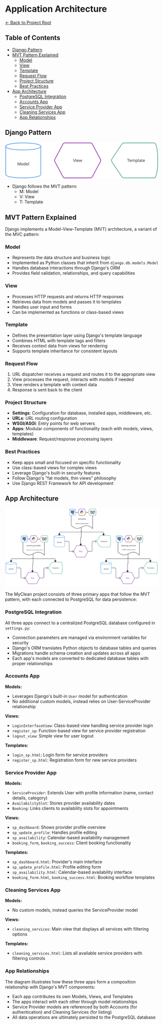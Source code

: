 # Application Architecture

[← Back to Project Root](../)

## Table of Contents
- [Django Pattern](#django-pattern)
- [MVT Pattern Explained](#mvt-pattern-explained)
  - [Model](#model)
  - [View](#view)
  - [Template](#template)
  - [Request Flow](#request-flow)
  - [Project Structure](#project-structure)
  - [Best Practices](#best-practices)
- [App Architecture](#app-architecture)
  - [PostgreSQL Integration](#postgresql-integration)
  - [Accounts App](#accounts-app)
  - [Service Provider App](#service-provider-app)
  - [Cleaning Services App](#cleaning-services-app)
  - [App Relationships](#app-relationships)

## Django Pattern
![Django Pattern Diagram](/documentations/screenshots/django-pattern.png)
- Django follows the MVT pattern:
    - M: Model
    - V: View
    - T: Template

## MVT Pattern Explained
Django implements a Model-View-Template (MVT) architecture, a variant of the MVC pattern:

### Model
- Represents the data structure and business logic
- Implemented as Python classes that inherit from `django.db.models.Model`
- Handles database interactions through Django's ORM
- Provides field validation, relationships, and query capabilities

### View
- Processes HTTP requests and returns HTTP responses
- Retrieves data from models and passes it to templates
- Handles user input and forms
- Can be implemented as functions or class-based views

### Template
- Defines the presentation layer using Django's template language
- Combines HTML with template tags and filters
- Receives context data from views for rendering
- Supports template inheritance for consistent layouts

### Request Flow
1. URL dispatcher receives a request and routes it to the appropriate view
2. View processes the request, interacts with models if needed
3. View renders a template with context data
4. Response is sent back to the client

### Project Structure
- **Settings**: Configuration for database, installed apps, middleware, etc.
- **URLs**: URL routing configuration
- **WSGI/ASGI**: Entry points for web servers
- **Apps**: Modular components of functionality (each with models, views, templates)
- **Middleware**: Request/response processing layers

### Best Practices
- Keep apps small and focused on specific functionality
- Use class-based views for complex views
- Leverage Django's built-in security features
- Follow Django's "fat models, thin views" philosophy
- Use Django REST Framework for API development

## App Architecture
![Applications Architecture Diagram](/documentations/screenshots/apps-architecture.png)

The MyClean project consists of three primary apps that follow the MVT pattern, with each connected to PostgreSQL for data persistence:

### PostgreSQL Integration
All three apps connect to a centralized PostgreSQL database configured in `settings.py`:
- Connection parameters are managed via environment variables for security
- Django's ORM translates Python objects to database tables and queries
- Migrations handle schema creation and updates across all apps
- Each app's models are converted to dedicated database tables with proper relationships

### Accounts App
**Models:**
- Leverages Django's built-in `User` model for authentication
- No additional custom models, instead relies on User-ServiceProvider relationship

**Views:**
- `LoginInterfaceView`: Class-based view handling service provider login
- `register_sp`: Function-based view for service provider registration
- `logout_view`: Simple view for user logout

**Templates:**
- `login_sp.html`: Login form for service providers
- `register_sp.html`: Registration form for new service providers

### Service Provider App
**Models:**
- `ServiceProvider`: Extends User with profile information (name, contact details, category)
- `AvailabilitySlot`: Stores provider availability dates
- `Booking`: Links clients to availability slots for appointments

**Views:**
- `sp_dashboard`: Shows provider profile overview
- `sp_update_profile`: Handles profile editing
- `sp_availability`: Calendar-based availability management
- `booking_form`, `booking_success`: Client booking functionality

**Templates:**
- `sp_dashboard.html`: Provider's main interface
- `sp_update_profile.html`: Profile editing form
- `sp_availability.html`: Calendar-based availability interface
- `booking_form.html`, `booking_success.html`: Booking workflow templates

### Cleaning Services App
**Models:**
- No custom models, instead queries the ServiceProvider model

**Views:**
- `cleaning_services`: Main view that displays all services with filtering options

**Templates:**
- `cleaning_services.html`: Lists all available service providers with filtering controls

### App Relationships
The diagram illustrates how these three apps form a composition relationship with Django's MVT components:
- Each app contributes its own Models, Views, and Templates
- The apps interact with each other through model relationships
- Service Provider models are referenced by both Accounts (for authentication) and Cleaning Services (for listing)
- All data operations are ultimately persisted to the PostgreSQL database
